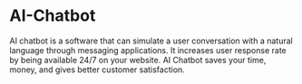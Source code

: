 # AI-Chatbot
AI chatbot is a software that can simulate a user conversation with a natural language through messaging applications. It increases user response rate by being available 24/7 on your website. AI Chatbot saves your time, money, and gives better customer satisfaction.
